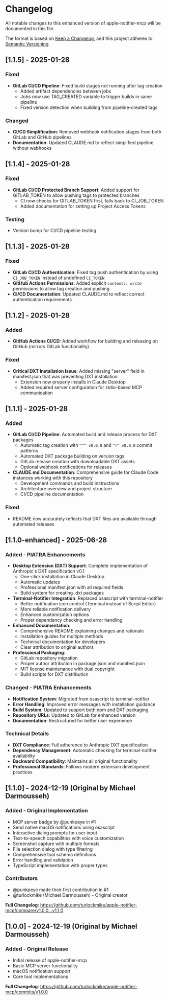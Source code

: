 # Changelog

All notable changes to this enhanced version of apple-notifier-mcp will be documented in this file.

The format is based on [Keep a Changelog](https://keepachangelog.com/en/1.0.0/),
and this project adheres to [Semantic Versioning](https://semver.org/spec/v2.0.0.html).

## [1.1.5] - 2025-01-28

### Fixed
- **GitLab CI/CD Pipeline**: Fixed build stages not running after tag creation
  - Added artifact dependencies between jobs
  - Jobs now use TAG_CREATED variable to trigger builds in same pipeline
  - Fixed version detection when building from pipeline-created tags

### Changed
- **CI/CD Simplification**: Removed webhook notification stages from both GitLab and GitHub pipelines
- **Documentation**: Updated CLAUDE.md to reflect simplified pipeline without webhooks

## [1.1.4] - 2025-01-28

### Fixed
- **GitLab CI/CD Protected Branch Support**: Added support for GITLAB_TOKEN to allow pushing tags to protected branches
  - CI now checks for GITLAB_TOKEN first, falls back to CI_JOB_TOKEN
  - Added documentation for setting up Project Access Tokens

### Testing
- Version bump for CI/CD pipeline testing

## [1.1.3] - 2025-01-28

### Fixed
- **GitLab CI/CD Authentication**: Fixed tag push authentication by using `CI_JOB_TOKEN` instead of undefined `CI_TOKEN`
- **GitHub Actions Permissions**: Added explicit `contents: write` permissions to allow tag creation and pushing
- **CI/CD Documentation**: Updated CLAUDE.md to reflect correct authentication requirements

## [1.1.2] - 2025-01-28

### Added
- **GitHub Actions CI/CD**: Added workflow for building and releasing on GitHub (mirrors GitLab functionality)

### Fixed
- **Critical DXT Installation Issue**: Added missing "server" field in manifest.json that was preventing DXT installation
  - Extension now properly installs in Claude Desktop
  - Added required server configuration for stdio-based MCP communication

## [1.1.1] - 2025-01-28

### Added
- **GitLab CI/CD Pipeline**: Automated build and release process for DXT packages
  - Automatic tag creation with `^^^ v0.0.0` and `^!^ v0.0.0` commit patterns
  - Automated DXT package building on version tags
  - GitLab release creation with downloadable DXT assets
  - Optional webhook notifications for releases
- **CLAUDE.md Documentation**: Comprehensive guide for Claude Code instances working with this repository
  - Development commands and build instructions
  - Architecture overview and project structure
  - CI/CD pipeline documentation

### Fixed
- README now accurately reflects that DXT files are available through automated releases

## [1.1.0-enhanced] - 2025-06-28

### Added - PIATRA Enhancements
- **Desktop Extension (DXT) Support**: Complete implementation of Anthropic's DXT specification v0.1
  - One-click installation in Claude Desktop
  - Automatic updates
  - Professional manifest.json with all required fields
  - Build system for creating .dxt packages
- **Terminal-Notifier Integration**: Replaced osascript with terminal-notifier
  - Better notification icon control (Terminal instead of Script Editor)
  - More reliable notification delivery
  - Enhanced customization options
  - Proper dependency checking and error handling
- **Enhanced Documentation**: 
  - Comprehensive README explaining changes and rationale
  - Installation guides for multiple methods
  - Technical documentation for developers
  - Clear attribution to original authors
- **Professional Packaging**:
  - GitLab repository migration
  - Proper author attribution in package.json and manifest.json
  - MIT license maintenance with dual copyright
  - Build scripts for DXT distribution

### Changed - PIATRA Enhancements
- **Notification System**: Migrated from osascript to terminal-notifier
- **Error Handling**: Improved error messages with installation guidance
- **Build System**: Updated to support both npm and DXT packaging
- **Repository URLs**: Updated to GitLab for enhanced version
- **Documentation**: Restructured for better user experience

### Technical Details
- **DXT Compliance**: Full adherence to Anthropic DXT specification
- **Dependency Management**: Automatic checking for terminal-notifier availability
- **Backward Compatibility**: Maintains all original functionality
- **Professional Standards**: Follows modern extension development practices

## [1.1.0] - 2024-12-19 (Original by Michael Darmousseh)

### Added - Original Implementation
- MCP server badge by @punkpeye in #1
- Send native macOS notifications using osascript
- Interactive dialog prompts for user input
- Text-to-speech capabilities with voice customization
- Screenshot capture with multiple formats
- File selection dialog with type filtering
- Comprehensive tool schema definitions
- Error handling and validation
- TypeScript implementation with proper types

### Contributors
- @punkpeye made their first contribution in #1
- @turlockmike (Michael Darmousseh) - Original creator

**Full Changelog**: https://github.com/turlockmike/apple-notifier-mcp/compare/v1.0.0...v1.1.0

## [1.0.0] - 2024-12-19 (Original by Michael Darmousseh)

### Added - Original Release
- Initial release of apple-notifier-mcp
- Basic MCP server functionality
- macOS notification support
- Core tool implementations

**Full Changelog**: https://github.com/turlockmike/apple-notifier-mcp/commits/v1.0.0
